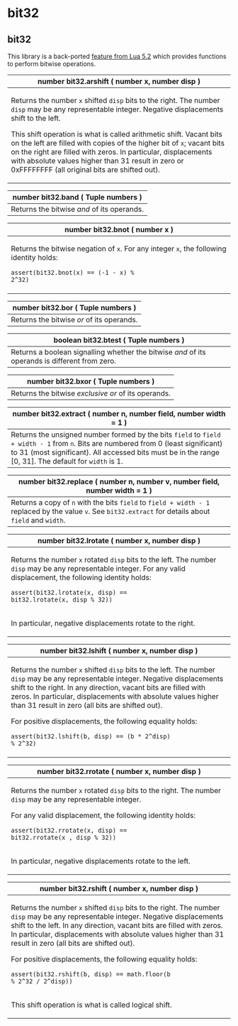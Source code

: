 # bit32

## bit32

This library is a back-ported [feature from Lua 5.2](https://www.lua.org/manual/5.2/manual.html#6.7) which provides functions to perform bitwise operations.

| number **bit32.arshift** ( number x, number disp )                                                                                                                                                                                                                                                                                                                                                                                                                                                                                   |
| ------------------------------------------------------------------------------------------------------------------------------------------------------------------------------------------------------------------------------------------------------------------------------------------------------------------------------------------------------------------------------------------------------------------------------------------------------------------------------------------------------------------------------------ |
| <p>Returns the number <code>x</code> shifted <code>disp</code> bits to the right. The number <code>disp</code> may be any representable integer. Negative displacements shift to the left.</p><p>This shift operation is what is called arithmetic shift. Vacant bits on the left are filled with copies of the higher bit of <code>x</code>; vacant bits on the right are filled with zeros. In particular, displacements with absolute values higher than 31 result in zero or 0xFFFFFFFF (all original bits are shifted out).</p> |

| number **bit32.band** ( Tuple numbers )    |
| ------------------------------------------ |
| Returns the bitwise _and_ of its operands. |

| number **bit32.bnot** ( number x )                                                                                                                                                           |
| -------------------------------------------------------------------------------------------------------------------------------------------------------------------------------------------- |
| <p>Returns the bitwise negation of <code>x</code>. For any integer <code>x</code>, the following identity holds:</p><p></p><pre><code>assert(bit32.bnot(x) == (-1 - x) % 2^32)
</code></pre> |

| number **bit32.bor** ( Tuple numbers )    |
| ----------------------------------------- |
| Returns the bitwise _or_ of its operands. |

| boolean **bit32.btest** ( Tuple numbers )                                                      |
| ---------------------------------------------------------------------------------------------- |
| Returns a boolean signalling whether the bitwise _and_ of its operands is different from zero. |

| number **bit32.bxor** ( Tuple numbers )             |
| --------------------------------------------------- |
| Returns the bitwise _exclusive or_ of its operands. |

| number **bit32.extract** ( number n, number field, number width = 1 )                                                                                                                                                                         |
| --------------------------------------------------------------------------------------------------------------------------------------------------------------------------------------------------------------------------------------------- |
| Returns the unsigned number formed by the bits `field` to `field + width - 1` from `n`. Bits are numbered from 0 (least significant) to 31 (most significant). All accessed bits must be in the range \[0, 31]. The default for `width` is 1. |

| number **bit32.replace** ( number n, number v, number field, number width = 1 )                                                                          |
| -------------------------------------------------------------------------------------------------------------------------------------------------------- |
| Returns a copy of `n` with the bits `field` to `field + width - 1` replaced by the value `v`. See `bit32.extract` for details about `field` and `width`. |

| number **bit32.lrotate** ( number x, number disp )                                                                                                                                                                                                                                                                                                                          |
| --------------------------------------------------------------------------------------------------------------------------------------------------------------------------------------------------------------------------------------------------------------------------------------------------------------------------------------------------------------------------- |
| <p>Returns the number <code>x</code> rotated <code>disp</code> bits to the left. The number <code>disp</code> may be any representable integer. For any valid displacement, the following identity holds:</p><p></p><pre><code>assert(bit32.lrotate(x, disp) == bit32.lrotate(x, disp % 32))
</code></pre><p>In particular, negative displacements rotate to the right.</p> |

| number **bit32.lshift** ( number x, number disp )                                                                                                                                                                                                                                                                                                                                                                                                                                                                   |
| ------------------------------------------------------------------------------------------------------------------------------------------------------------------------------------------------------------------------------------------------------------------------------------------------------------------------------------------------------------------------------------------------------------------------------------------------------------------------------------------------------------------- |
| <p>Returns the number <code>x</code> shifted <code>disp</code> bits to the left. The number <code>disp</code> may be any representable integer. Negative displacements shift to the right. In any direction, vacant bits are filled with zeros. In particular, displacements with absolute values higher than 31 result in zero (all bits are shifted out).</p><p>For positive displacements, the following equality holds:</p><p></p><pre><code>assert(bit32.lshift(b, disp) == (b * 2^disp) % 2^32)
</code></pre> |

| number **bit32.rrotate** ( number x, number disp )                                                                                                                                                                                                                                                                                                                                 |
| ---------------------------------------------------------------------------------------------------------------------------------------------------------------------------------------------------------------------------------------------------------------------------------------------------------------------------------------------------------------------------------- |
| <p>Returns the number <code>x</code> rotated <code>disp</code> bits to the right. The number <code>disp</code> may be any representable integer.</p><p>For any valid displacement, the following identity holds:</p><p></p><pre><code>assert(bit32.rrotate(x, disp) == bit32.rrotate(x , disp % 32))
</code></pre><p>In particular, negative displacements rotate to the left.</p> |

| number **bit32.rshift** ( number x, number disp )                                                                                                                                                                                                                                                                                                                                                                                                                                                                                                                                         |
| ----------------------------------------------------------------------------------------------------------------------------------------------------------------------------------------------------------------------------------------------------------------------------------------------------------------------------------------------------------------------------------------------------------------------------------------------------------------------------------------------------------------------------------------------------------------------------------------- |
| <p>Returns the number <code>x</code> shifted <code>disp</code> bits to the right. The number <code>disp</code> may be any representable integer. Negative displacements shift to the left. In any direction, vacant bits are filled with zeros. In particular, displacements with absolute values higher than 31 result in zero (all bits are shifted out).</p><p>For positive displacements, the following equality holds:</p><p></p><pre><code>assert(bit32.rshift(b, disp) == math.floor(b % 2^32 / 2^disp))
</code></pre><p>This shift operation is what is called logical shift.</p> |
